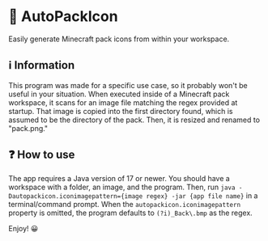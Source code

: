 # 📸 AutoPackIcon
Easily generate Minecraft pack icons from within your workspace.

## ℹ️ Information
This program was made for a specific use case, so it probably
won't be useful in your situation. When executed inside of
a Minecraft pack workspace, it scans for an image file matching the
regex provided at startup. That image is copied into the first 
directory found, which is assumed to be the directory of the 
pack. Then, it is resized and renamed to "pack.png."

## ❓ How to use
The app requires a Java version of 17 or newer.
You should have a workspace with a folder, an image, and the program.
Then, run `java -Dautopackicon.iconimagepattern={image regex} -jar {app file name}`
in a terminal/command prompt. When the `autopackicon.iconimagepattern` property
is omitted, the program defaults to `(?i)_Back\.bmp` as the regex.

Enjoy! 😀
